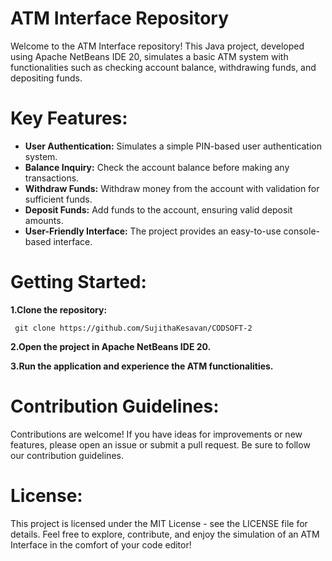 # ATM Interface Repository
  Welcome to the ATM Interface repository! This Java project, developed using Apache NetBeans IDE 20, simulates a basic ATM system with functionalities such as checking account balance, withdrawing funds, and depositing funds.

# Key Features:

 * **User Authentication:** Simulates a simple PIN-based user authentication system.
 * **Balance Inquiry:** Check the account balance before making any transactions.
 * **Withdraw Funds:** Withdraw money from the account with validation for sufficient funds.
 * **Deposit Funds:** Add funds to the account, ensuring valid deposit amounts.
 * **User-Friendly Interface:** The project provides an easy-to-use console-based interface.
  
# Getting Started:

**1.Clone the repository:**

     git clone https://github.com/SujithaKesavan/CODSOFT-2
     
**2.Open the project in Apache NetBeans IDE 20.**

**3.Run the application and experience the ATM functionalities.**

# Contribution Guidelines:

  Contributions are welcome! If you have ideas for improvements or new features, please open an issue or submit a pull request. Be sure to follow our contribution guidelines.

# License:
  This project is licensed under the MIT License - see the LICENSE file for details.
  Feel free to explore, contribute, and enjoy the simulation of an ATM Interface in the comfort of your code editor!
